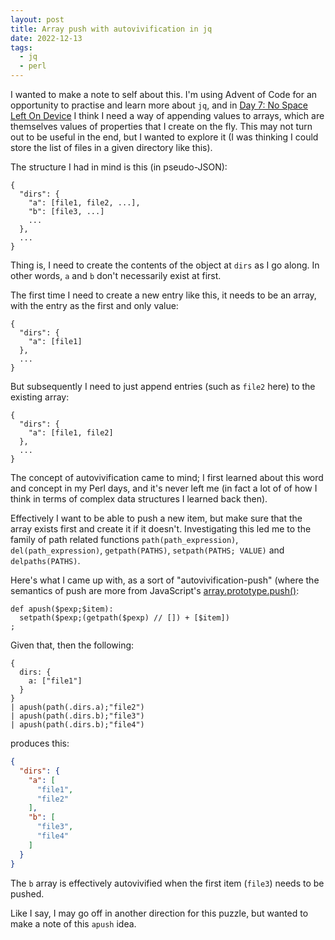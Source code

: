 ```yaml
---
layout: post
title: Array push with autovivification in jq
date: 2022-12-13
tags:
  - jq
  - perl
---
```

I wanted to make a note to self about this. I'm using Advent of Code for an opportunity to practise and learn more about `jq`, and in [Day 7: No Space Left On Device](https://adventofcode.com/2022/day/7) I think I need a way of appending values to arrays, which are themselves values of properties that I create on the fly. This may not turn out to be useful in the end, but I wanted to explore it (I was thinking I could store the list of files in a given directory like this).

The structure I had in mind is this (in pseudo-JSON):

```text
{
  "dirs": {
    "a": [file1, file2, ...],
    "b": [file3, ...]
    ...
  },
  ...
}
```

Thing is, I need to create the contents of the object at `dirs` as I go along. In other words, `a` and `b` don't necessarily exist at first.

The first time I need to create a new entry like this, it needs to be an array, with the entry as the first and only value:

```text
{
  "dirs": {
    "a": [file1]
  },
  ...
}
```

But subsequently I need to just append entries (such as `file2` here) to the existing array:

```text
{
  "dirs": {
    "a": [file1, file2]
  },
  ...
}
```

The concept of autovivification came to mind; I first learned about this word and concept in my Perl days, and it's never left me (in fact a lot of of how I think in terms of complex data structures I learned back then).

Effectively I want to be able to push a new item, but make sure that the array exists first and create it if it doesn't. Investigating this led me to the family of path related functions `path(path_expression)`, `del(path_expression)`, `getpath(PATHS)`, `setpath(PATHS; VALUE)` and `delpaths(PATHS)`. 

Here's what I came up with, as a sort of "autovivification-push" (where the semantics of push are more from JavaScript's [array.prototype.push()](https://developer.mozilla.org/en-US/docs/Web/JavaScript/Reference/Global_Objects/Array/push):

```jq
def apush($pexp;$item):
  setpath($pexp;(getpath($pexp) // []) + [$item])
;
```

Given that, then the following:

```jq
{
  dirs: {
    a: ["file1"]
  }
}
| apush(path(.dirs.a);"file2")
| apush(path(.dirs.b);"file3")
| apush(path(.dirs.b);"file4")
```

produces this:

```json
{
  "dirs": {
    "a": [
      "file1",
      "file2"
    ],
    "b": [
      "file3",
      "file4"
    ]
  }
}
```

The `b` array is effectively autovivified when the first item (`file3`) needs to be pushed.

Like I say, I may go off in another direction for this puzzle, but wanted to make a note of this `apush` idea.
